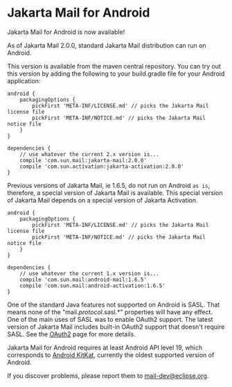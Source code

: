 Jakarta Mail for Android
========================

Jakarta Mail for Android is now available!

As of Jakarta Mail 2.0.0, standard Jakarta Mail distribution can run on Android.

This version is available from the maven central repository.
You can try out this version by adding the following to your
build.gradle file for your Android application:

    android {
        packagingOptions {
            pickFirst 'META-INF/LICENSE.md' // picks the Jakarta Mail license file
            pickFirst 'META-INF/NOTICE.md' // picks the Jakarta Mail notice file
        }
    }
    
    dependencies {
        // use whatever the current 2.x version is...
        compile 'com.sun.mail:jakarta-mail:2.0.0'
        compile 'com.sun.activation:jakarta-activation:2.0.0'
    }

Previous versions of Jakarta Mail, ie 1.6.5, do not run on Android `as is`, therefore,
a special version of Jakarta Mail is available.  This special version of Jakarta
Mail depends on a special version of Jakarta Activation.

    android {
        packagingOptions {
            pickFirst 'META-INF/LICENSE.md' // picks the Jakarta Mail license file
            pickFirst 'META-INF/NOTICE.md' // picks the Jakarta Mail notice file
        }
    }
    
    dependencies {
        // use whatever the current 1.x version is...
        compile 'com.sun.mail:android-mail:1.6.5'
        compile 'com.sun.mail:android-activation:1.6.5'
    }

One of the standard Java features not supported on Android is SASL.  That means
none of the "mail._protocol_.sasl.*" properties will have any effect.  One of
the main uses of SASL was to enable OAuth2 support.  The latest version
of Jakarta Mail includes built-in OAuth2 support that doesn't require SASL.
See the [OAuth2](OAuth2) page for more details.

Jakarta Mail for Android requires at least Android API level 19,
which corresponds to
[Android KitKat](https://en.wikipedia.org/wiki/Android_version_history#Android_4.4_KitKat_.28API_19.29),
currently the oldest supported version of Android.

If you discover problems, please report them to
[mail-dev@eclipse.org](https://accounts.eclipse.org/mailing-list/mail-dev).
